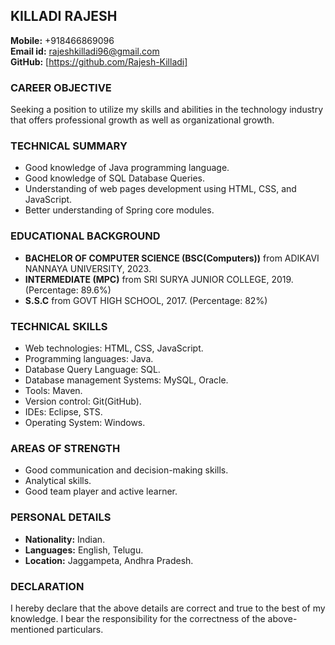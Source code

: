 ## KILLADI RAJESH

**Mobile:** +918466869096  
**Email id:** rajeshkilladi96@gmail.com  
**GitHub:** [https://github.com/Rajesh-Killadi]

### CAREER OBJECTIVE
Seeking a position to utilize my skills and abilities in the technology industry that offers professional growth as well as organizational growth.

### TECHNICAL SUMMARY
- Good knowledge of Java programming language.
- Good knowledge of SQL Database Queries.
- Understanding of web pages development using HTML, CSS, and JavaScript.
- Better understanding of Spring core modules.

### EDUCATIONAL BACKGROUND
- **BACHELOR OF COMPUTER SCIENCE (BSC(Computers))** from ADIKAVI NANNAYA UNIVERSITY, 2023.
- **INTERMEDIATE (MPC)** from SRI SURYA JUNIOR COLLEGE, 2019. (Percentage: 89.6%)
- **S.S.C** from GOVT HIGH SCHOOL, 2017. (Percentage: 82%)

### TECHNICAL SKILLS
- Web technologies: HTML, CSS, JavaScript.
- Programming languages: Java.
- Database Query Language: SQL.
- Database management Systems: MySQL, Oracle.
- Tools: Maven.
- Version control: Git(GitHub).
- IDEs: Eclipse, STS.
- Operating System: Windows.

### AREAS OF STRENGTH
- Good communication and decision-making skills.
- Analytical skills.
- Good team player and active learner.

### PERSONAL DETAILS
- **Nationality:** Indian.
- **Languages:** English, Telugu.
- **Location:** Jaggampeta, Andhra Pradesh.

### DECLARATION
I hereby declare that the above details are correct and true to the best of my knowledge. I bear the responsibility for the correctness of the above-mentioned particulars.
